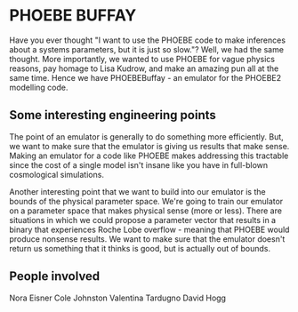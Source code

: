 # PHOEBE BUFFAY

Have you ever thought "I want to use the PHOEBE code to make inferences 
about a systems parameters, but it is just so slow."? Well, we had the 
same thought. More importantly, we wanted to use PHOEBE for vague 
physics reasons, pay homage to Lisa Kudrow, and make an amazing pun 
all at the same time. Hence we have PHOEBEBuffay - an emulator for the
PHOEBE2 modelling code. 

## Some interesting engineering points
The point of an emulator is generally to do something more efficiently.
But, we want to make sure that the emulator is giving us results that
make sense. Making an emulator for a code like PHOEBE makes addressing 
this tractable since the cost of a single model isn't insane like you 
have in full-blown cosmological simulations. 

Another interesting point that we want to build into our emulator is 
the bounds of the physical parameter space. We're going to train our
emulator on a parameter space that makes physical sense (more or less). 
There are situations in which we could propose a parameter vector 
that results in a binary that experiences Roche Lobe overflow - meaning
that PHOEBE would produce nonsense results. We want to make sure that
the emulator doesn't return us something that it thinks is good, but is
actually out of bounds.

## People involved
Nora Eisner
Cole Johnston
Valentina Tardugno
David Hogg
